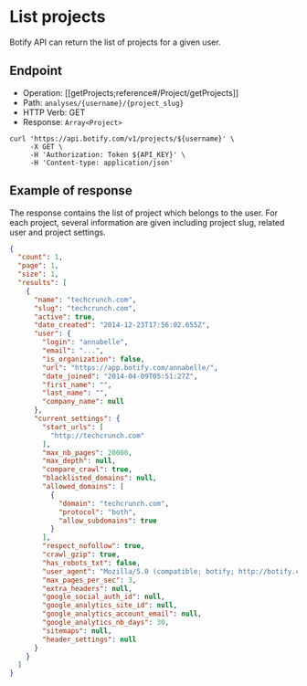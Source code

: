 # List projects

Botify API can return the list of projects for a given user.

## Endpoint

- Operation: [[getProjects;reference#/Project/getProjects]]
- Path: `analyses/{username}/{project_slug}`
- HTTP Verb: GET
- Response: `Array<Project>`

```SH
curl 'https://api.botify.com/v1/projects/${username}' \
     -X GET \
     -H 'Authorization: Token ${API_KEY}' \
     -H 'Content-type: application/json'
```

## Example of response
The response contains the list of project which belongs to the user. For each project, several information are given including project slug, related user and project settings.

```JSON
{
  "count": 1,
  "page": 1,
  "size": 1,
  "results": [
    {
      "name": "techcrunch.com",
      "slug": "techcrunch.com",
      "active": true,
      "date_created": "2014-12-23T17:56:02.655Z",
      "user": {
        "login": "annabelle",
        "email": "...",
        "is_organization": false,
        "url": "https://app.botify.com/annabelle/",
        "date_joined": "2014-04-09T05:51:27Z",
        "first_name": "",
        "last_name": "",
        "company_name": null
      },
      "current_settings": {
        "start_urls": [
          "http://techcrunch.com"
        ],
        "max_nb_pages": 20000,
        "max_depth": null,
        "compare_crawl": true,
        "blacklisted_domains": null,
        "allowed_domains": [
          {
            "domain": "techcrunch.com",
            "protocol": "both",
            "allow_subdomains": true
          }
        ],
        "respect_nofollow": true,
        "crawl_gzip": true,
        "has_robots_txt": false,
        "user_agent": "Mozilla/5.0 (compatible; botify; http://botify.com)",
        "max_pages_per_sec": 3,
        "extra_headers": null,
        "google_social_auth_id": null,
        "google_analytics_site_id": null,
        "google_analytics_account_email": null,
        "google_analytics_nb_days": 30,
        "sitemaps": null,
        "header_settings": null
      }
    }
  ]
}
```
